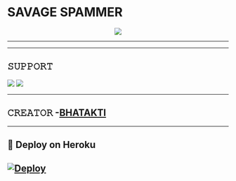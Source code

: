 # SAVAGE SPAMMER

<p align="center">
  <img src="https://telegra.ph/file/d1fe6a680ac1b555574d8.jpg">
</p>



----



-------------------------------------------------

## 𝚂𝚄𝙿𝙿𝙾𝚁𝚃 
                          
<a href="https://t.me/BRANDED_OP_KAMINY"><img src="https://img.shields.io/badge/Join-SUPPORT%20GROUP-red.svg?logo=Telegram"></a>
<a href="https://t.me/BRANDED_OP_KAMINY"><img src="https://img.shields.io/badge/Join-SUPPORT%20CHANNEL-red.svg?logo=Telegram"></a>

-------------------------------------------------

## 𝙲𝚁𝙴𝙰𝚃𝙾𝚁 -[BHATAKTI](https://t.me/ZINDA_H_TU_MERE_LIYE_HEART_HACK)

-------------------------------------------------

## 🚀 Deploy on Heroku 
[![Deploy](https://www.herokucdn.com/deploy/button.svg)](https://heroku.com/deploy?template=https://github.com/King98179253/DRAGONSPAM)
------------------------------------------------

